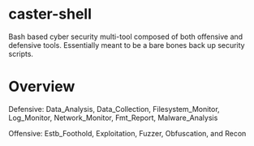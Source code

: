 # caster-shell
Bash based cyber security multi-tool composed of both offensive and defensive tools. Essentially meant to be a bare bones back up security scripts. 

# Overview
Defensive: Data_Analysis, Data_Collection, Filesystem_Monitor, Log_Monitor, Network_Monitor, Fmt_Report, Malware_Analysis 

Offensive: Estb_Foothold, Exploitation, Fuzzer, Obfuscation, and Recon

